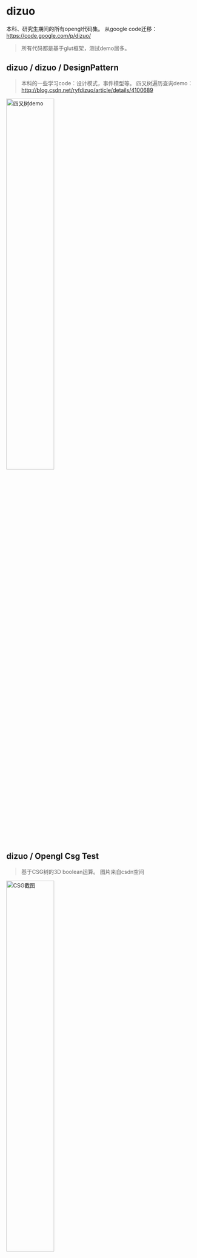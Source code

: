 dizuo
=====
本科、研究生期间的所有opengl代码集。
从google code迁移：https://code.google.com/p/dizuo/
> 所有代码都是基于glut框架，测试demo居多。

dizuo / dizuo / DesignPattern
---
> 本科的一些学习code：设计模式，事件模型等。
> 四叉树遍历查询demo：http://blog.csdn.net/ryfdizuo/article/details/4100689
<img src="http://p.blog.csdn.net/images/p_blog_csdn_net/dizuo/EntryImages/20090424/demo2.jpg" alt="四叉树demo" width="50%" />

dizuo / Opengl Csg Test
---
>   基于CSG树的3D boolean运算。
>   图片来自csdn空间
<img src="http://img.my.csdn.net/uploads/201006/20/0_1277017024vXX5.gif" alt="CSG截图" width="50%" />

dizuo / dizuo / OGL
---
>   大三opengl课程作业，实现了一个场景管理的demo，研究生虚拟现实课程时做过一些升级，主要feature如下：
* 3ds、obj加载
* tga, pcx, bmp纹理加载
* 场景管理树
* 简单地形绘制，加载。不支持LOD
* MD2动画播放
* log、config 脚本简单实现
* 场景雾简单使用
* 实现四种camera模式：walk，drive，flight，trackball

> 图片来自腾讯微博空间，场景效果图如下：
<img src="http://t2.qpic.cn/mblogpic/5e4f8e4132525bc53d78/2000"  alt="OGL截图" width="50%" />

dizuo / dizuo / myFigure
---
>   本科毕业设计，实现了一个骨骼动画播放器：
*   加载*.bvh动画文件；
*   动画暂停、快进、快退；
*   支持照相机 pan、zoom、track模式
*   track模式下可以编辑骨架，修改bvh文件。

> 图片来自csdn博客，效果图如下：
<img src="http://p.blog.csdn.net/images/p_blog_csdn_net/dizuo/EntryImages/20090531/bvh%20backer.jpg" alt="动画播放器截图" width="50%" />

> 类似角色动画文章，参考：http://blog.csdn.net/ryfdizuo/article/details/7368057   

dizuo / dizuo / Simple Model Engine
---
> 研一期间实现的一个简单的建模库，进行了一些简单的尝试：
* 曲线：B样条
* 基本3D物体：cylinder，sphere，box. 
* 放样 lofter
* 挤出 extrude
* 车削加工 lathe
* 所有物体都支持纹理
* 模型动画器：扭曲 twist，波浪 wave。

> 图片来自csdn 空间，建模库截图如下：
<img src="http://img.my.csdn.net/uploads/201402/22/1393032590_2456.jpg" alt="建模库截图" width="50%" />

dizuo / opengl play ground / VL_Camera
---
>   该工程通过矩形变换的方式，提供了三种照相机操纵器：
*   move（pan），
*   zoom（scale），
*   trackball（rotate）。

dizuo / opengl play ground / gtl
---
>   geometry template library. 增加了一些opengl函数
    
dizuo / opengl play ground / QEasingCurve 
--- 
>   可视化了QT中各种动画差值曲线
>   截图：
<img src="http://img.my.csdn.net/uploads/201004/28/0_1272461560QDfq.gif" alt="差值曲线" width="50%" />

dizuo / opengl play ground / glut_bass
>   声音与图形互动：http://blog.csdn.net/ryfdizuo/article/details/5987246

>   提前声音振幅驱动轮胎缩放，截图：
<img src="http://img.my.csdn.net/uploads/201101/16/0_1295158757659j.gif" alt="声音图形互动" width="80%" />
